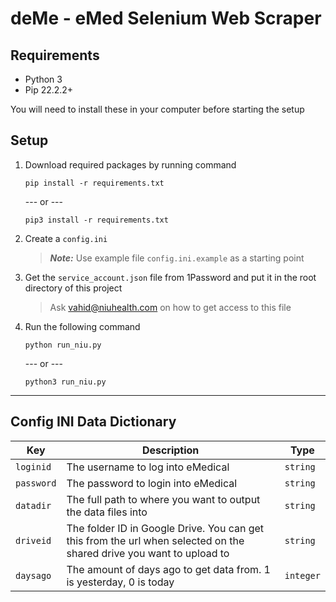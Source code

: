 # deMe - eMed Selenium Web Scraper

## Requirements

- Python 3
- Pip 22.2.2+

You will need to install these in your computer before starting the setup

## Setup

1. Download required packages by running command

   ```
   pip install -r requirements.txt
   ```

   --- or ---

   ```
   pip3 install -r requirements.txt
   ```

2. Create a `config.ini`
   > **_Note:_** Use example file `config.ini.example` as a starting point
3. Get the `service_account.json` file from 1Password and put it in the root directory of this project
   > Ask vahid@niuhealth.com on how to get access to this file
4. Run the following command
   ```
   python run_niu.py
   ```
   --- or ---
   ```
   python3 run_niu.py
   ```

---

## Config INI Data Dictionary

| Key        | Description                                                                                                          | Type      |
| ---------- | -------------------------------------------------------------------------------------------------------------------- | --------- |
| `loginid`  | The username to log into eMedical                                                                                    | `string`  |
| `password` | The password to login into eMedical                                                                                  | `string`  |
| `datadir`  | The full path to where you want to output the data files into                                                        | `string`  |
| `driveid`  | The folder ID in Google Drive. You can get this from the url when selected on the shared drive you want to upload to | `string`  |
| `daysago`  | The amount of days ago to get data from. 1 is yesterday, 0 is today                                                  | `integer` |
